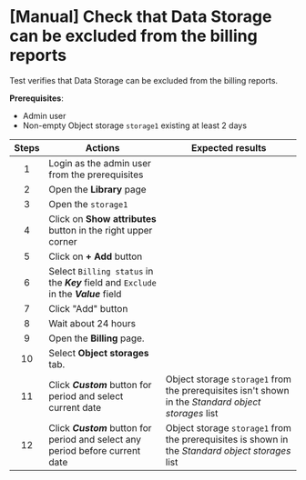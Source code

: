 # [Manual] Check that Data Storage can be excluded from the billing reports

Test verifies that Data Storage can be excluded from the billing reports.

**Prerequisites**:
- Admin user
- Non-empty Object storage `storage1` existing at least 2 days


| Steps | Actions | Expected results |
| :---: |--- |--- |
| 1 | Login as the admin user from the prerequisites | |
| 2 | Open the **Library** page | |
| 3 | Open the `storage1` | |
| 4 | Click on **Show attributes** button in the right upper corner | |
| 5 | Click on **+ Add** button | |
| 6 | Select `Billing status` in the  **_Key_** field and `Exclude` in the **_Value_** field | |
| 7 | Click "Add" button | |
| 8 | Wait about 24 hours | |
| 9 | Open the **Billing** page. | |
| 10 | Select **Object storages** tab. | |
| 11 | Click ***Custom*** button for period and select current date | Object storage `storage1` from the prerequisites isn't shown in the _Standard object storages_ list |
| 12 | Click ***Custom*** button for period and select any period before current date | Object storage `storage1` from the prerequisites is shown in the _Standard object storages_ list |
